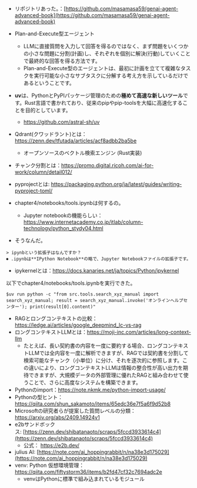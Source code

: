 - リポジトリあった。：[https://github.com/masamasa59/genai-agent-advanced-book](https://github.com/masamasa59/genai-agent-advanced-book)
- Plan-and-Execute型エージェント
	- LLMに直接質問を入力して回答を得るのではなく、まず問題をいくつかの小さな問題に分割(計画)し、それぞれを個別に解決(行動)していくことで最終的な回答を得る方法です。
	- Plan-and-Execute型のエージェントは、最初に計画を立てて複雑なタスクを実行可能な小さなサブタスクに分解する考え方を示しているだけであるということです。

- **uv**は、PythonとPyPIパッケージ管理のための**極めて高速な新しいツール**です。Rust言語で書かれており、従来のpipやpip-toolsを大幅に高速化することを目的としています。
	- https://github.com/astral-sh/uv
- Qdrant(クワッドラント)とは：https://zenn.dev/tfutada/articles/acf8adbb2ba5be
	- オープンソースのベクトル検索エンジン (Rust実装)
- チャンク分割とは：https://promo.digital.ricoh.com/ai-for-work/column/detail012/
- pyprojectとは: https://packaging.python.org/ja/latest/guides/writing-pyproject-toml/
- chapter4/notebooks/tools.ipynbは何するの。
	- Jupyter notebookの機能らしい：https://www.internetacademy.co.jp/itlab/column-technology/python_stydy04.html
- そうなんだ。
```
> ipynbという拡張子はなんですか？
⏺ .ipynbは**IPython Notebook**の略で、Jupyter Notebookファイルの拡張子です。
```
- ipykernelとは：https://docs.kanaries.net/ja/topics/Python/ipykernel

以下でchapter4/notebooks/tools.ipynbを実行できた。
```
$uv run python -c "from src.tools.search_xyz_manual import search_xyz_manual; result = search_xyz_manual.invoke('オンラインヘルプセンター'); print(result[0].content)"
```

- RAGとロングコンテキストの比較：https://ledge.ai/articles/google_deepmind_lc-vs-rag
- ロングコンテキストLLMとは：https://moji-inc.com/articles/long-context-llm
	- たとえば、長い契約書の内容を一度に要約する場合、ロングコンテキストLLMでは全内容を一度に解析できますが、RAGでは契約書を分割して検索可能なチャンク（小単位）に分け、それを逐次的に参照します。この違いにより、ロングコンテキストLLMは情報の整合性が高い出力を期待できますが、大規模データの外部管理に優れたRAGと組み合わせて使うことで、さらに高度なシステムを構築できます。
- Pythonのimport：https://note.nkmk.me/python-import-usage/
- Pythonの型ヒント：https://qiita.com/shun_sakamoto/items/65edc36e7f5a6f9d52b8
- Microsoftの研究者らが提案した質問レベルの分類：https://arxiv.org/abs/2409.14924v1
- e2bサンドボックス: [https://zenn.dev/shibatanaoto/scraps/5fccd3933614c4](https://zenn.dev/shibatanaoto/scraps/5fccd3933614c4)
	- 公式： https://e2b.dev/
- julius AI: [https://note.com/ai_hoppingrabbit/n/na38e3d175029](https://note.com/ai_hoppingrabbit/n/na38e3d175029)
- venv: Python 仮想環境管理：https://qiita.com/fiftystorm36/items/b2fd47cf32c7694adc2e
	- venvはPythonに標準で組み込まれているモジュール

